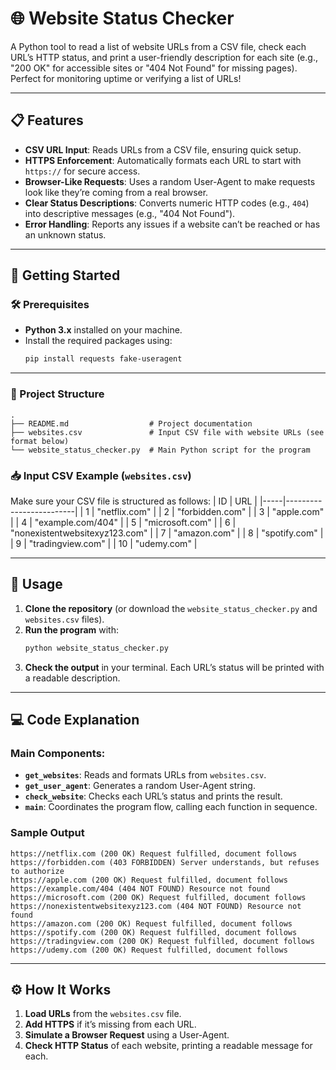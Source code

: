 

# 🌐 Website Status Checker

A Python tool to read a list of website URLs from a CSV file, check each URL’s HTTP status, and print a user-friendly description for each site (e.g., "200 OK" for accessible sites or "404 Not Found" for missing pages). Perfect for monitoring uptime or verifying a list of URLs!

---

## 📋 Features

- **CSV URL Input**: Reads URLs from a CSV file, ensuring quick setup.
- **HTTPS Enforcement**: Automatically formats each URL to start with `https://` for secure access.
- **Browser-Like Requests**: Uses a random User-Agent to make requests look like they’re coming from a real browser.
- **Clear Status Descriptions**: Converts numeric HTTP codes (e.g., `404`) into descriptive messages (e.g., "404 Not Found").
- **Error Handling**: Reports any issues if a website can’t be reached or has an unknown status.

---

## 🚀 Getting Started

### 🛠 Prerequisites

- **Python 3.x** installed on your machine.
- Install the required packages using:
  ```bash
  pip install requests fake-useragent
  ```

---

### 📂 Project Structure

```plaintext
.
├── README.md                  # Project documentation
├── websites.csv               # Input CSV file with website URLs (see format below)
└── website_status_checker.py  # Main Python script for the program
```

### 📥 Input CSV Example (`websites.csv`)

Make sure your CSV file is structured as follows:
| ID  | URL                     |
|-----|-------------------------|
| 1   | "netflix.com"           |
| 2   | "forbidden.com"         |
| 3   | "apple.com"             |
| 4   | "example.com/404"       |
| 5   | "microsoft.com"         |
| 6   | "nonexistentwebsitexyz123.com" |
| 7   | "amazon.com"            |
| 8   | "spotify.com"           |
| 9   | "tradingview.com"       |
| 10  | "udemy.com"             |

---

## 📝 Usage

1. **Clone the repository** (or download the `website_status_checker.py` and `websites.csv` files).
2. **Run the program** with:
   ```bash
   python website_status_checker.py
   ```
3. **Check the output** in your terminal. Each URL’s status will be printed with a readable description.

---

## 💻 Code Explanation

### Main Components:

- **`get_websites`**: Reads and formats URLs from `websites.csv`.
- **`get_user_agent`**: Generates a random User-Agent string.
- **`check_website`**: Checks each URL’s status and prints the result.
- **`main`**: Coordinates the program flow, calling each function in sequence.

### Sample Output
```plaintext
https://netflix.com (200 OK) Request fulfilled, document follows
https://forbidden.com (403 FORBIDDEN) Server understands, but refuses to authorize
https://apple.com (200 OK) Request fulfilled, document follows
https://example.com/404 (404 NOT FOUND) Resource not found
https://microsoft.com (200 OK) Request fulfilled, document follows
https://nonexistentwebsitexyz123.com (404 NOT FOUND) Resource not found
https://amazon.com (200 OK) Request fulfilled, document follows
https://spotify.com (200 OK) Request fulfilled, document follows
https://tradingview.com (200 OK) Request fulfilled, document follows
https://udemy.com (200 OK) Request fulfilled, document follows
```

---

## ⚙️ How It Works

1. **Load URLs** from the `websites.csv` file.
2. **Add HTTPS** if it’s missing from each URL.
3. **Simulate a Browser Request** using a User-Agent.
4. **Check HTTP Status** of each website, printing a readable message for each.

